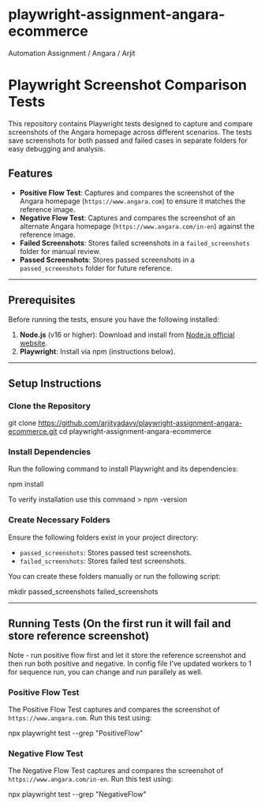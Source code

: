 # playwright-assignment-angara-ecommerce
Automation Assignment / Angara / Arjit

# Playwright Screenshot Comparison Tests

This repository contains Playwright tests designed to capture and compare screenshots of the Angara homepage across different scenarios. The tests save screenshots for both passed and failed cases in separate folders for easy debugging and analysis.

## Features

- **Positive Flow Test**: Captures and compares the screenshot of the Angara homepage (`https://www.angara.com`) to ensure it matches the reference image.
- **Negative Flow Test**: Captures and compares the screenshot of an alternate Angara homepage (`https://www.angara.com/in-en`) against the reference image.
- **Failed Screenshots**: Stores failed screenshots in a `failed_screenshots` folder for manual review.
- **Passed Screenshots**: Stores passed screenshots in a `passed_screenshots` folder for future reference.

---

## Prerequisites

Before running the tests, ensure you have the following installed:

1. **Node.js** (v16 or higher): Download and install from [Node.js official website](https://nodejs.org/).
2. **Playwright**: Install via npm (instructions below).

---

## Setup Instructions

### Clone the Repository

git clone https://github.com/arjityadavv/playwright-assignment-angara-ecommerce.git
cd playwright-assignment-angara-ecommerce

### Install Dependencies

Run the following command to install Playwright and its dependencies:

npm install

To verify installation use this command > npm -version

### Create Necessary Folders

Ensure the following folders exist in your project directory:

- `passed_screenshots`: Stores passed test screenshots.
- `failed_screenshots`: Stores failed test screenshots.

You can create these folders manually or run the following script:

mkdir passed_screenshots failed_screenshots

---

## Running Tests (On the first run it will fail and store reference screenshot)

Note - run positive flow first and let it store the reference screenshot and then run both positive and negative.
In config file I've updated workers to 1 for sequence run, you can change and run parallely as well.

### Positive Flow Test

The Positive Flow Test captures and compares the screenshot of `https://www.angara.com`. Run this test using:

npx playwright test --grep "PositiveFlow"


### Negative Flow Test

The Negative Flow Test captures and compares the screenshot of `https://www.angara.com/in-en`. Run this test using:

npx playwright test --grep "NegativeFlow"




